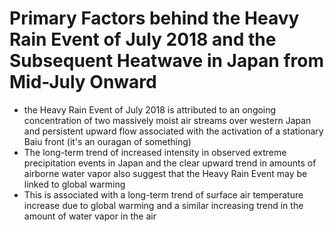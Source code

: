 # Primary Factors behind the Heavy Rain Event of July 2018 and the Subsequent Heatwave in Japan from Mid-July Onward
- the Heavy Rain Event of July 2018 is attributed to an ongoing concentration of two massively moist air streams over western Japan and persistent upward flow associated with the activation of a stationary Baiu front (it's an ouragan of something)
- The long-term trend of increased intensity in observed extreme precipitation events in Japan and the clear upward trend in amounts of airborne water vapor also suggest that the Heavy Rain Event may be linked to global warming
- This is associated with a long-term trend of surface air temperature increase due to global warming and a similar increasing trend in the amount of water vapor in the air